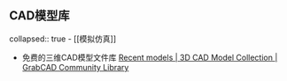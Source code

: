 ## CAD模型库
collapsed:: true
	- [[模拟仿真]]
- 免费的三维CAD模型文件库 [Recent models | 3D CAD Model Collection | GrabCAD Community Library](https://grabcad.com/library?page=1&time=all_time&sort=recent)